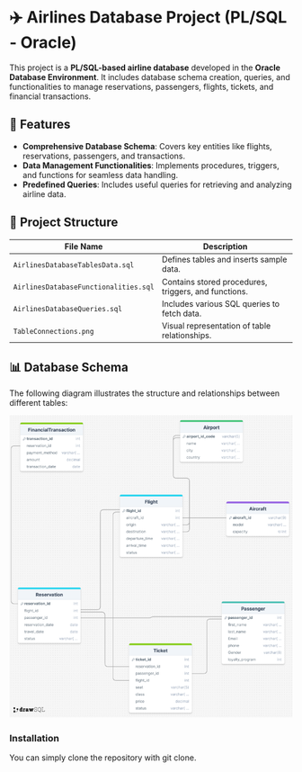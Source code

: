 # ✈️ Airlines Database Project (PL/SQL - Oracle)

This project is a **PL/SQL-based airline database** developed in the **Oracle Database Environment**. It includes database schema creation, queries, and functionalities to manage reservations, passengers, flights, tickets, and financial transactions.

## 📌 Features
- **Comprehensive Database Schema**: Covers key entities like flights, reservations, passengers, and transactions.
- **Data Management Functionalities**: Implements procedures, triggers, and functions for seamless data handling.
- **Predefined Queries**: Includes useful queries for retrieving and analyzing airline data.

## 📂 Project Structure

| File Name | Description |
|-----------|------------|
| `AirlinesDatabaseTablesData.sql` | Defines tables and inserts sample data. |
| `AirlinesDatabaseFunctionalities.sql` | Contains stored procedures, triggers, and functions. |
| `AirlinesDatabaseQueries.sql` | Includes various SQL queries to fetch data. |
| `TableConnections.png` | Visual representation of table relationships. |

## 📊 Database Schema

The following diagram illustrates the structure and relationships between different tables:

![Database Schema](TableConnections.png)


### Installation
You can simply clone the repository with git clone.
